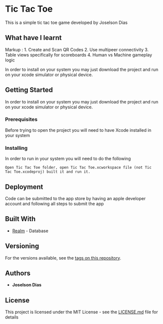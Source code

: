 # Tic Tac Toe

This is a simple tic tac toe game developed by Joselson Dias

## What have I learnt

 Markup : 1. Create and Scan QR Codes
2. Use multipeer connectivity
3. Table views specifically for scoreboards
4. Human vs Machine gameplay logic

In order to install on your system you may just download the project and run on your xcode simulator or physical device.

## Getting Started

In order to install on your system you may just download the project and run on your xcode simulator or physical device.

### Prerequisites

Before trying to open the project you will need to have Xcode installed in your system


### Installing

In order to run in your system you will need to do the following


```
Open Tic Tac Toe folder, open Tic Tac Toe.xcworkspace file (not Tic Tac Toe.xcodeproj) built it and run it.
```

## Deployment

Code can be submitted to the app store by having an apple developer account and following all steps to submit the app

## Built With

* [Realm](https://realm.io) - Database


## Versioning

For the versions available, see the [tags on this repository](https://github.com/JCassio1/Tic-Tac-Toe). 

## Authors

* **Joselson Dias** 


## License

This project is licensed under the MIT License - see the [LICENSE.md](LICENSE.md) file for details
